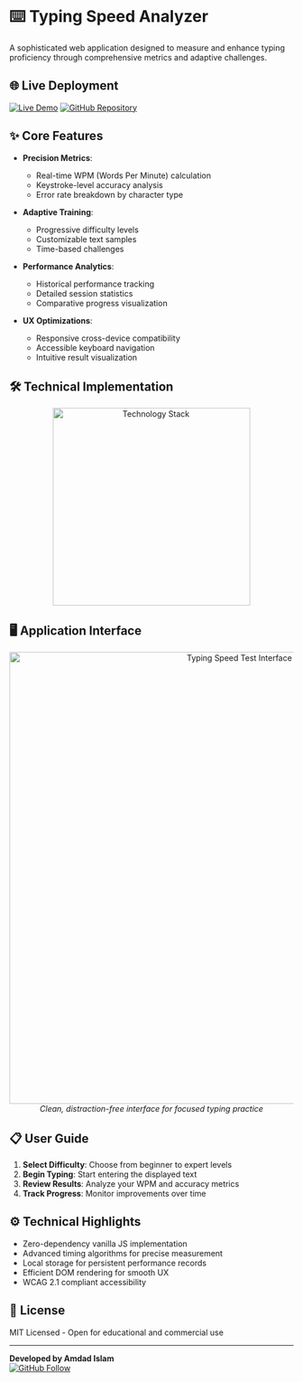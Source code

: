 # ⌨️ Typing Speed Analyzer

A sophisticated web application designed to measure and enhance typing proficiency through comprehensive metrics and adaptive challenges.

## 🌐 Live Deployment

[![Live Demo](https://img.shields.io/badge/View_Demo-4285F4?style=for-the-badge&logo=google-chrome&logoColor=white)](https://amdadislam01.github.io/Typing-Speed-Test-App/)
[![GitHub Repository](https://img.shields.io/badge/Source_Code-181717?style=for-the-badge&logo=github&logoColor=white)](https://github.com/amdadislam01/Typing-Speed-Test-App)

## ✨ Core Features

- **Precision Metrics**:
  - Real-time WPM (Words Per Minute) calculation
  - Keystroke-level accuracy analysis
  - Error rate breakdown by character type

- **Adaptive Training**:
  - Progressive difficulty levels
  - Customizable text samples
  - Time-based challenges

- **Performance Analytics**:
  - Historical performance tracking
  - Detailed session statistics
  - Comparative progress visualization

- **UX Optimizations**:
  - Responsive cross-device compatibility
  - Accessible keyboard navigation
  - Intuitive result visualization

## 🛠 Technical Implementation

<p align="center">
  <img src="https://skillicons.dev/icons?i=html,css,js,github" alt="Technology Stack" width="350"/>
  <br>
</p>

## 🖥 Application Interface

<div align="center">
  <img src="https://ik.imagekit.io/yqnbhdlo4/Img/typing?updatedAt=1754893491375" alt="Typing Speed Test Interface" width="800"/>
  <br>
  <em>Clean, distraction-free interface for focused typing practice</em>
</div>

## 📋 User Guide

1. **Select Difficulty**: Choose from beginner to expert levels
2. **Begin Typing**: Start entering the displayed text
3. **Review Results**: Analyze your WPM and accuracy metrics
4. **Track Progress**: Monitor improvements over time

## ⚙️ Technical Highlights

- Zero-dependency vanilla JS implementation
- Advanced timing algorithms for precise measurement
- Local storage for persistent performance records
- Efficient DOM rendering for smooth UX
- WCAG 2.1 compliant accessibility

## 📄 License

MIT Licensed - Open for educational and commercial use

---

**Developed by Amdad Islam**  
[![GitHub Follow](https://img.shields.io/github/followers/amdadislam01?style=social)](https://github.com/amdadislam01)
